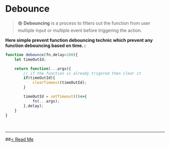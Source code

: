 Debounce
========

> 🟢 **Debouncing** is a process to filters out the function from user multiple input or multiple event before triggering the action.

**Here simple prevent function debouncing technic which prevent any function debouncing based on time. :**

```js
function debounce(fn,delay=100){
    let timeOutId;

    return function(...args){
        // if the function is already trigered then clear it
        if(timeOutId){
            clearTimeout(timeOutId);
        }

        timeOutId = setTimeout(()=>{
            fn(...args);
        },delay);
    }
}
```

<br />
<hr />

##[< Read Me](./../README.md)